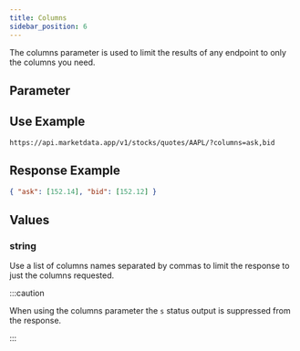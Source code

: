 ```yaml
---
title: Columns
sidebar_position: 6
---
```


The columns parameter is used to limit the results of any endpoint to only the columns you need.

## Parameter

## Use Example

```
https://api.marketdata.app/v1/stocks/quotes/AAPL/?columns=ask,bid
```

## Response Example

```json
{ "ask": [152.14], "bid": [152.12] }
```

## Values

### string

Use a list of columns names separated by commas to limit the response to just the columns requested.

:::caution

When using the columns parameter the `s` status output is suppressed from the response.

:::
